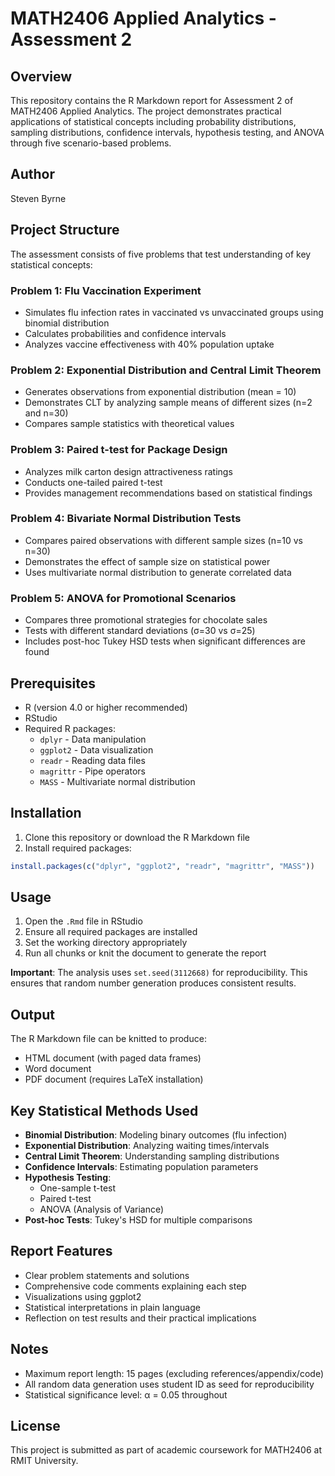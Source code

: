 # MATH2406 Applied Analytics - Assessment 2

## Overview
This repository contains the R Markdown report for Assessment 2 of MATH2406 Applied Analytics. The project demonstrates practical applications of statistical concepts including probability distributions, sampling distributions, confidence intervals, hypothesis testing, and ANOVA through five scenario-based problems.

## Author
Steven Byrne

## Project Structure
The assessment consists of five problems that test understanding of key statistical concepts:

### Problem 1: Flu Vaccination Experiment
- Simulates flu infection rates in vaccinated vs unvaccinated groups using binomial distribution
- Calculates probabilities and confidence intervals
- Analyzes vaccine effectiveness with 40% population uptake

### Problem 2: Exponential Distribution and Central Limit Theorem
- Generates observations from exponential distribution (mean = 10)
- Demonstrates CLT by analyzing sample means of different sizes (n=2 and n=30)
- Compares sample statistics with theoretical values

### Problem 3: Paired t-test for Package Design
- Analyzes milk carton design attractiveness ratings
- Conducts one-tailed paired t-test
- Provides management recommendations based on statistical findings

### Problem 4: Bivariate Normal Distribution Tests
- Compares paired observations with different sample sizes (n=10 vs n=30)
- Demonstrates the effect of sample size on statistical power
- Uses multivariate normal distribution to generate correlated data

### Problem 5: ANOVA for Promotional Scenarios
- Compares three promotional strategies for chocolate sales
- Tests with different standard deviations (σ=30 vs σ=25)
- Includes post-hoc Tukey HSD tests when significant differences are found

## Prerequisites
- R (version 4.0 or higher recommended)
- RStudio
- Required R packages:
  - `dplyr` - Data manipulation
  - `ggplot2` - Data visualization
  - `readr` - Reading data files
  - `magrittr` - Pipe operators
  - `MASS` - Multivariate normal distribution

## Installation
1. Clone this repository or download the R Markdown file
2. Install required packages:
```r
install.packages(c("dplyr", "ggplot2", "readr", "magrittr", "MASS"))
```

## Usage
1. Open the `.Rmd` file in RStudio
2. Ensure all required packages are installed
3. Set the working directory appropriately
4. Run all chunks or knit the document to generate the report

**Important**: The analysis uses `set.seed(3112668)` for reproducibility. This ensures that random number generation produces consistent results.

## Output
The R Markdown file can be knitted to produce:
- HTML document (with paged data frames)
- Word document
- PDF document (requires LaTeX installation)

## Key Statistical Methods Used
- **Binomial Distribution**: Modeling binary outcomes (flu infection)
- **Exponential Distribution**: Analyzing waiting times/intervals
- **Central Limit Theorem**: Understanding sampling distributions
- **Confidence Intervals**: Estimating population parameters
- **Hypothesis Testing**: 
  - One-sample t-test
  - Paired t-test
  - ANOVA (Analysis of Variance)
- **Post-hoc Tests**: Tukey's HSD for multiple comparisons

## Report Features
- Clear problem statements and solutions
- Comprehensive code comments explaining each step
- Visualizations using ggplot2
- Statistical interpretations in plain language
- Reflection on test results and their practical implications

## Notes
- Maximum report length: 15 pages (excluding references/appendix/code)
- All random data generation uses student ID as seed for reproducibility
- Statistical significance level: α = 0.05 throughout

## License
This project is submitted as part of academic coursework for MATH2406 at RMIT University.
